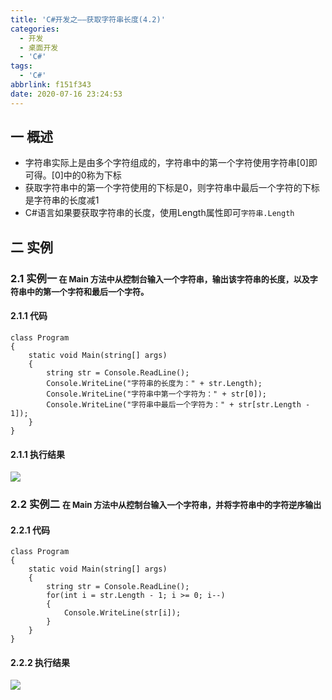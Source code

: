 ```yaml
---
title: 'C#开发之——获取字符串长度(4.2)'
categories:
  - 开发
  - 桌面开发
  - 'C#'
tags:
  - 'C#'
abbrlink: f151f343
date: 2020-07-16 23:24:53
---
```

## 一 概述

* 字符串实际上是由多个字符组成的，字符串中的第一个字符使用字符串[0]即可得。[0]中的0称为下标
* 获取字符串中的第一个字符使用的下标是0，则字符串中最后一个字符的下标是字符串的长度减1
* C#语言如果要获取字符串的长度，使用Length属性即可`字符串.Length`

<!--more-->

## 二 实例

### 2.1 实例一<font size=2> 在 Main 方法中从控制台输入一个字符串，输出该字符串的长度，以及字符串中的第一个字符和最后一个字符。</font>

#### 2.1.1 代码

```
class Program
{
    static void Main(string[] args)
    {
        string str = Console.ReadLine();
        Console.WriteLine("字符串的长度为：" + str.Length);
        Console.WriteLine("字符串中第一个字符为：" + str[0]);
        Console.WriteLine("字符串中最后一个字符为：" + str[str.Length - 1]);
    }
}
```

#### 2.1.1 执行结果
![][1]

### 2.2 实例二 <font size=2>在 Main 方法中从控制台输入一个字符串，并将字符串中的字符逆序输出</font> 

#### 2.2.1 代码

```
class Program
{
    static void Main(string[] args)
    {
        string str = Console.ReadLine();
        for(int i = str.Length - 1; i >= 0; i--)
        {
            Console.WriteLine(str[i]);
        }
    }
}
```

#### 2.2.2 执行结果
![][2]


[1]:https://cdn.jsdelivr.net/gh/pgzxc/CDN/blog-image/csharp-string-length-sample.png
[2]:https://cdn.jsdelivr.net/gh/pgzxc/CDN/blog-image/csharp-string-back-out-sample.png
